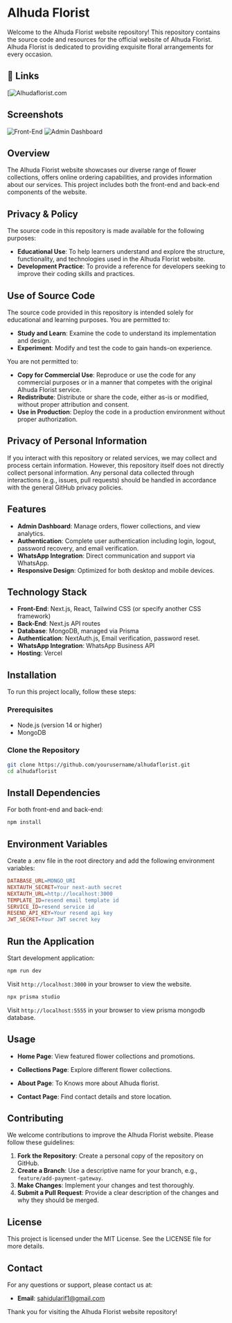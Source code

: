 # Alhuda Florist

Welcome to the Alhuda Florist website repository! This repository contains the source code and resources for the official website of Alhuda Florist. Alhuda Florist is dedicated to providing exquisite floral arrangements for every occasion. 

## 🔗 Links
[![Alhudaflorist.com](https://www.alhudaflorist.com/)

## Screenshots

![Front-End](https://i.postimg.cc/d1QK98kv/scrnli-9-2-2024-12-13-31-PM.png)
![Admin Dashboard](https://i.postimg.cc/yx9ngG1N/scrnli-9-2-2024-12-04-19-PM.png)

## Overview

The Alhuda Florist website showcases our diverse range of flower collections, offers online ordering capabilities, and provides information about our services. This project includes both the front-end and back-end components of the website.
## Privacy & Policy

The source code in this repository is made available for the following purposes:

- **Educational Use**: To help learners understand and explore the structure, functionality, and technologies used in the Alhuda Florist website.
- **Development Practice**: To provide a reference for developers seeking to improve their coding skills and practices.

## Use of Source Code

The source code provided in this repository is intended solely for educational and learning purposes. You are permitted to:

- **Study and Learn**: Examine the code to understand its implementation and design.
- **Experiment**: Modify and test the code to gain hands-on experience.

You are not permitted to:

- **Copy for Commercial Use**: Reproduce or use the code for any commercial purposes or in a manner that competes with the original Alhuda Florist service.
- **Redistribute**: Distribute or share the code, either as-is or modified, without proper attribution and consent.
- **Use in Production**: Deploy the code in a production environment without proper authorization.

## Privacy of Personal Information

If you interact with this repository or related services, we may collect and process certain information. However, this repository itself does not directly collect personal information. Any personal data collected through interactions (e.g., issues, pull requests) should be handled in accordance with the general GitHub privacy policies.


## Features

- **Admin Dashboard**: Manage orders, flower collections, and view analytics.
- **Authentication**: Complete user authentication including login, logout, password recovery, and email verification.
- **WhatsApp Integration**: Direct communication and support via WhatsApp.
- **Responsive Design**: Optimized for both desktop and mobile devices.

## Technology Stack

- **Front-End**: Next.js, React, Tailwind CSS (or specify another CSS framework)
- **Back-End**: Next.js API routes
- **Database**: MongoDB, managed via Prisma
- **Authentication**: NextAuth.js, Email verification, password reset.
- **WhatsApp Integration**: WhatsApp Business API
- **Hosting**: Vercel

## Installation

To run this project locally, follow these steps:

### Prerequisites

- Node.js (version 14 or higher)
- MongoDB

### Clone the Repository

```bash
git clone https://github.com/yourusername/alhudaflorist.git
cd alhudaflorist
```
## Install Dependencies
For both front-end and back-end:
```bash
npm install
```

## Environment Variables
Create a .env file in the root directory and add the following environment variables:
```makefile
DATABASE_URL=MONGO_URI
NEXTAUTH_SECRET=Your next-auth secret
NEXTAUTH_URL=http://localhost:3000
TEMPLATE_ID=resend email template id
SERVICE_ID=resend service id
RESEND_API_KEY=Your resend api key
JWT_SECRET=Your JWT secret key
```
## Run the Application
Start development application:
```bash
npm run dev
```
Visit `http://localhost:3000` in your browser to view the website.
```bash
npx prisma studio
```
Visit `http://localhost:5555` in your browser to view prisma mongodb database.

## Usage

-   **Home Page**: View featured flower collections and promotions.
    
-   **Collections Page**: Explore different flower collections.
    
-   **About Page**: To Knows more about Alhuda florist.
    
-   **Contact Page**: Find contact details and store location.

## Contributing

We welcome contributions to improve the Alhuda Florist website. Please follow these guidelines:

1.  **Fork the Repository**: Create a personal copy of the repository on GitHub.
2.  **Create a Branch**: Use a descriptive name for your branch, e.g., `feature/add-payment-gateway`.
3.  **Make Changes**: Implement your changes and test thoroughly.
4.  **Submit a Pull Request**: Provide a clear description of the changes and why they should be merged.

## License

This project is licensed under the MIT License. See the LICENSE file for more details.

## Contact

For any questions or support, please contact us at:

-   **Email**: sahidularif1@gmail.com

Thank you for visiting the Alhuda Florist website repository!